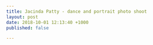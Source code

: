 ```yaml
---
title: Jacinda Patty - dance and portrait photo shoot
layout: post
date: 2018-10-01 12:13:40 +1000
published: false

---
```


